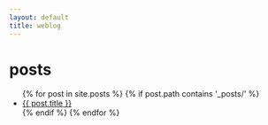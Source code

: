 ```yaml
---
layout: default
title: weblog
---
```


# posts

<ul>
{% for post in site.posts %}
  {% if post.path contains '_posts/' %}
    <li><a href="{{ post.url }}">{{ post.title }}</a></li>
  {% endif %}
{% endfor %}
</ul>
